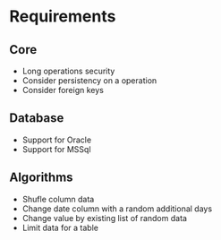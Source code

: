 # Requirements

## Core
- Long operations security
- Consider persistency on a operation
- Consider foreign keys

## Database
- Support for Oracle
- Support for MSSql

## Algorithms
- Shufle column data
- Change date column with a random additional days
- Change value by existing list of random data
- Limit data for a table
